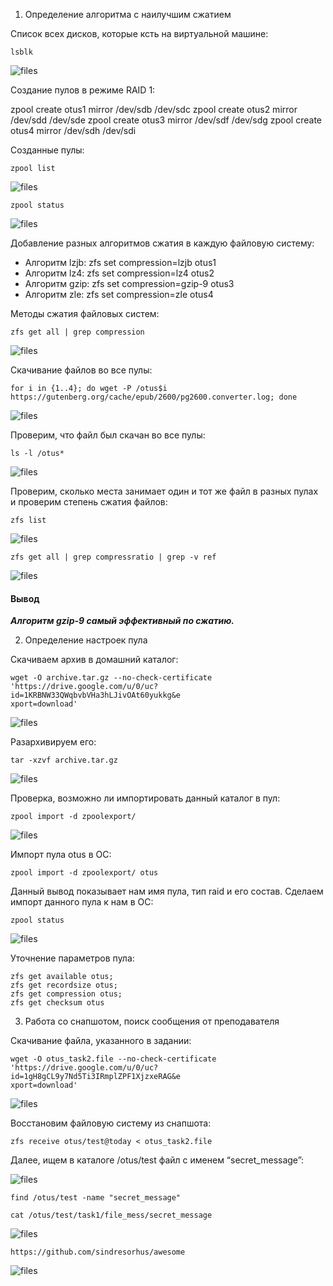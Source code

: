 1. Определение алгоритма с наилучшим сжатием

Список всех дисков, которые ксть на виртуальной машине:

```
lsblk
```

![files](img/1.png)

Создание пулов в режиме RAID 1:

zpool create otus1 mirror /dev/sdb /dev/sdc
zpool create otus2 mirror /dev/sdd /dev/sde
zpool create otus3 mirror /dev/sdf /dev/sdg
zpool create otus4 mirror /dev/sdh /dev/sdi


Созданные пулы:

```
zpool list
```

![files](img/2.png)


```
zpool status
```

![files](img/3.png)

Добавление разных алгоритмов сжатия в каждую файловую систему:
- Алгоритм lzjb: zfs set compression=lzjb otus1
- Алгоритм lz4: zfs set compression=lz4 otus2
- Алгоритм gzip: zfs set compression=gzip-9 otus3
- Алгоритм zle: zfs set compression=zle otus4

Методы сжатия файловых систем:
```
zfs get all | grep compression
```

![files](img/4.png)

Скачивание файлов во все пулы:

```
for i in {1..4}; do wget -P /otus$i https://gutenberg.org/cache/epub/2600/pg2600.converter.log; done
```
![files](img/5.png)

Проверим, что файл был скачан во все пулы:
```
ls -l /otus*
```
![files](img/6.png)

Проверим, сколько места занимает один и тот же файл в разных пулах и
проверим степень сжатия файлов:

```
zfs list
```

![files](img/7.png)

```
zfs get all | grep compressratio | grep -v ref
```
![files](img/8.png)

#### Вывод

***Алгоритм gzip-9 самый эффективный по сжатию.***

2. Определение настроек пула

Скачиваем архив в домашний каталог:

```
wget -O archive.tar.gz --no-check-certificate 'https://drive.google.com/u/0/uc?id=1KRBNW33QWqbvbVHa3hLJivOAt60yukkg&e
xport=download'
```
![files](img/9.png)

Разархивируем его:
```
tar -xzvf archive.tar.gz
```
![files](img/10.png)

Проверка, возможно ли импортировать данный каталог в пул:
```
zpool import -d zpoolexport/
```

![files](img/11.png)

Импорт пула otus в ОС:

```
zpool import -d zpoolexport/ otus
```

Данный вывод показывает нам имя пула, тип raid и его состав. Сделаем импорт данного пула к нам в ОС:
```
zpool status
```
![files](img/12.png)


Уточнение параметров пула:
```
zfs get available otus;
zfs get recordsize otus;
zfs get compression otus;
zfs get checksum otus
```

3. Работа со снапшотом, поиск сообщения от преподавателя

Скачивание файла, указанного в задании:
```
wget -O otus_task2.file --no-check-certificate 'https://drive.google.com/u/0/uc?id=1gH8gCL9y7Nd5Ti3IRmplZPF1XjzxeRAG&e
xport=download'
```
![files](img/13.png)

Восстановим файловую систему из снапшота: 
```
zfs receive otus/test@today < otus_task2.file
```

Далее, ищем в каталоге /otus/test файл с именем “secret_message”:

![files](img/14.png)

```
find /otus/test -name "secret_message"
```

```
cat /otus/test/task1/file_mess/secret_message
```
![files](img/15.png)

```
https://github.com/sindresorhus/awesome
```

![files](img/16.png)


